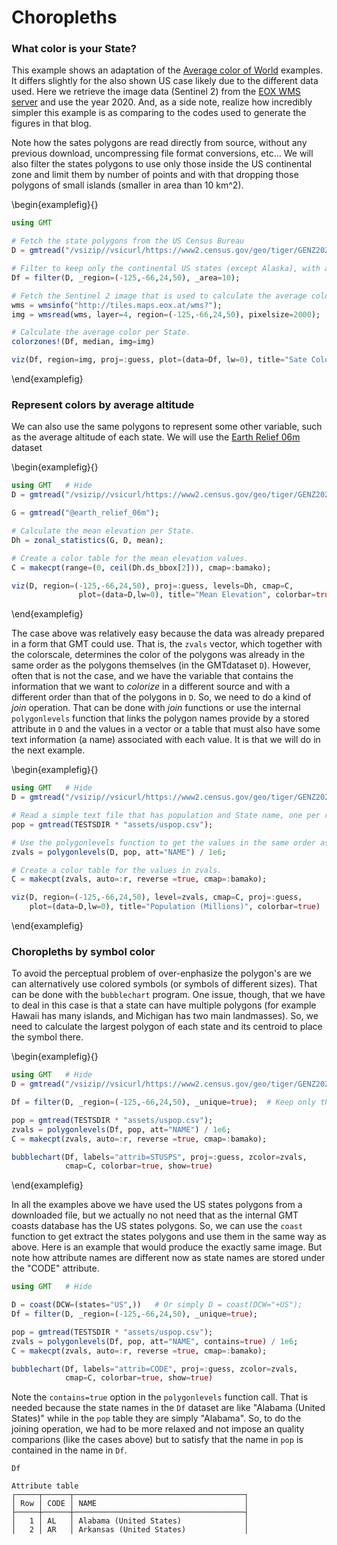 # Choropleths

### What color is your State?

This example shows an adaptation of the [Average color of World](https://erdavis.com/2021/06/26/average-colors-of-the-world/)
examples. It differs slightly for the also shown US case likely due to the different data used. Here we retrieve
the image data (Sentinel 2) from the [EOX WMS server](https://eox.at/) and use the year 2020. And, as a side note, realize
how incredibly simpler this example is as comparing to the codes used to generate the figures in that blog.

Note how the sates polygons are read directly from source, without any previous download, uncompressing file format conversions, etc...
We will also filter the states polygons to use only those inside the US continental zone and limit them by number
of points and with that dropping those polygons of small islands (smaller in area than 10 km^2).

\begin{examplefig}{}
```julia
using GMT

# Fetch the state polygons from the US Census Bureau 
D = gmtread("/vsizip//vsicurl/https://www2.census.gov/geo/tiger/GENZ2024/shp/cb_2024_us_state_500k.zip");

# Filter to keep only the continental US states (except Alaska), with an area larger than 10 km^2.
Df = filter(D, _region=(-125,-66,24,50), _area=10);

# Fetch the Sentinel 2 image that is used to calculate the average color. Restrain to pixel size of 2000 m.
wms = wmsinfo("http://tiles.maps.eox.at/wms?");
img = wmsread(wms, layer=4, region=(-125,-66,24,50), pixelsize=2000);

# Calculate the average color per State.
colorzones!(Df, median, img=img)

viz(Df, region=img, proj=:guess, plot=(data=Df, lw=0), title="Sate Color (median)")
```
\end{examplefig}

### Represent colors by average altitude

We can also use the same polygons to represent some other variable, such as the average altitude of each state.
We will use the [Earth Relief 06m](https://www.generic-mapping-tools.org/remote-datasets/earth-relief.html) dataset

\begin{examplefig}{}
```julia
using GMT   # Hide
D = gmtread("/vsizip//vsicurl/https://www2.census.gov/geo/tiger/GENZ2024/shp/cb_2024_us_state_500k.zip");  # Hide

G = gmtread("@earth_relief_06m");

# Calculate the mean elevation per State.
Dh = zonal_statistics(G, D, mean);

# Create a color table for the mean elevation values.
C = makecpt(range=(0, ceil(Dh.ds_bbox[2])), cmap=:bamako);

viz(D, region=(-125,-66,24,50), proj=:guess, levels=Dh, cmap=C,
               plot=(data=D,lw=0), title="Mean Elevation", colorbar=true)
```
\end{examplefig}

The case above was relatively easy because the data was already prepared in a form that GMT could use.
That is, the `zvals` vector, which together with the colorscale, determines the color of the polygons was
already in the same order as the polygons themselves (in the GMTdataset `D`). However, often that is not the case,
and we have the variable that contains the information that we want to _colorize_ in a different source and
with a different order than that of the polygons in ``D``. So, we need to do a kind of _join_ operation.
That can be done with _join_ functions or use the internal `polygonlevels` function that links the polygon
names provide by a stored attribute in ``D`` and the values in a vector or a table that must also have some
text information (a name) associated with each value. It is that we will do in the next example.


\begin{examplefig}{}
```julia
using GMT   # Hide
D = gmtread("/vsizip//vsicurl/https://www2.census.gov/geo/tiger/GENZ2024/shp/cb_2024_us_state_500k.zip");  # Hide

# Read a simple text file that has population and State name, one per row.
pop = gmtread(TESTSDIR * "assets/uspop.csv");

# Use the polygonlevels function to get the values in the same order as the polygons in D.
zvals = polygonlevels(D, pop, att="NAME") / 1e6;

# Create a color table for the values in zvals.
C = makecpt(zvals, auto=:r, reverse =true, cmap=:bamako);

viz(D, region=(-125,-66,24,50), level=zvals, cmap=C, proj=:guess,
    plot=(data=D,lw=0), title="Population (Millions)", colorbar=true)
```
\end{examplefig}

### Choropleths by symbol color

To avoid the perceptual problem of over-enphasize the polygon's are we can alternatively use colored
symbols (or symbols of different sizes). That can be done with the `bubblechart` program. One issue,
though, that we have to deal in this case is that a state can have multiple polygons (for example
Hawaii has many islands, and Michigan has two main landmasses). So, we need to calculate the largest
polygon of each state and its centroid to place the symbol there.

\begin{examplefig}{}
```julia
using GMT   # Hide
D = gmtread("/vsizip//vsicurl/https://www2.census.gov/geo/tiger/GENZ2024/shp/cb_2024_us_state_500k.zip");  # Hide

Df = filter(D, _region=(-125,-66,24,50), _unique=true);  # Keep only the largest polygon per state

pop = gmtread(TESTSDIR * "assets/uspop.csv");
zvals = polygonlevels(Df, pop, att="NAME") / 1e6;
C = makecpt(zvals, auto=:r, reverse =true, cmap=:bamako);

bubblechart(Df, labels="attrib=STUSPS", proj=:guess, zcolor=zvals,
            cmap=C, colorbar=true, show=true)
```
\end{examplefig}


In all the examples above we have used the US states polygons from a downloaded file, but we actually no not
need that as the internal GMT coasts database has the US states polygons. So, we can use the `coast` function
to get extract the states polygons and use them in the same way as above. Here is an example that would
produce the exactly same image. But note how attribute names are different now as state names are stored
under the "CODE" attribute.

```julia
using GMT   # Hide

D = coast(DCW=(states="US",))   # Or simply D = coast(DCW="+US");
Df = filter(D, _region=(-125,-66,24,50), _unique=true);

pop = gmtread(TESTSDIR * "assets/uspop.csv");
zvals = polygonlevels(Df, pop, att="NAME", contains=true) / 1e6;
C = makecpt(zvals, auto=:r, reverse =true, cmap=:bamako);

bubblechart(Df, labels="attrib=CODE", proj=:guess, zcolor=zvals,
            cmap=C, colorbar=true, show=true)
```

Note the `contains=true` option in the `polygonlevels` function call. That is needed because the state
names in the `Df` dataset are like "Alabama (United States)" while in the `pop` table they are simply
"Alabama".  So, to do the joining operation, we had to be more relaxed and not impose an quality comparions
(like the cases above) but to satisfy that the name in `pop` is contained in the name in `Df`.

```
Df

Attribute table
┌─────┬──────┬──────────────────────────────────────┐
│ Row │ CODE │ NAME                                 │
├─────┼──────┼──────────────────────────────────────┤
│   1 │ AL   │ Alabama (United States)              │
│   2 │ AR   │ Arkansas (United States)             │
```
